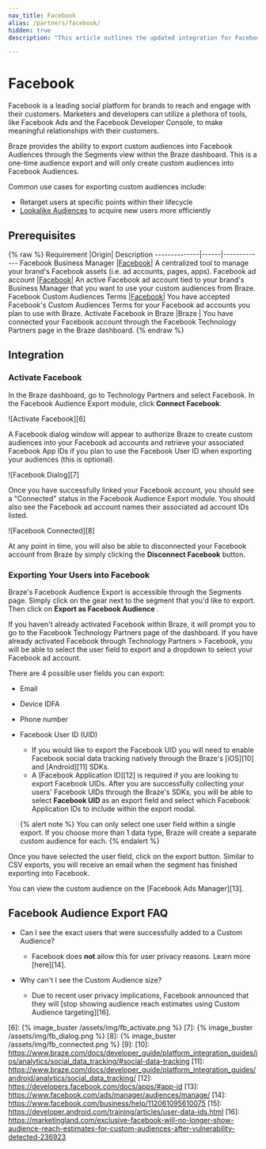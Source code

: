 ```yaml
---
nav_title: Facebook
alias: /partners/facebook/
hidden: true
description: "This article outlines the updated integration for Facebook Audience Exports through Segments."

---
```


# Facebook

Facebook is a leading social platform for brands to reach and engage with their customers. Marketers and developers can utilize a plethora of tools, like Facebook Ads and the Facebook Developer Console, to make meaningful relationships with their customers.

Braze provides the ability to export custom audiences into Facebook Audiences through the Segments view within the Braze dashboard. This is a one-time audience export and will only create custom audiences into Facebook Audiences.

Common use cases for exporting custom audiences include:
- Retarget users at specific points within their lifecycle
- [Lookalike Audiences][4] to acquire new users more efficiently

## Prerequisites

{% raw %}
Requirement   |Origin| Description
--------------|------|-------------
Facebook Business Manager    |[Facebook][1]| A centralized tool to manage your brand's Facebook assets (i.e. ad accounts, pages, apps).
Facebook ad account    |[Facebook][2]| An active Facebook ad account tied to your brand's Business Manager that you want to use your custom audiences from Braze.
Facebook Custom Audiences Terms    |[Facebook][3]| You have accepted Facebook's Custom Audiences Terms for your Facebook ad accounts you plan to use with Braze.
Activate Facebook in Braze    |Braze | You have connected your Facebook account through the Facebook Technology Partners page in the Braze dashboard.
{% endraw %}

## Integration

### Activate Facebook

In the Braze dashboard, go to Technology Partners and select Facebook. In the Facebook Audience Export module, click <b>Connect Facebook</b>.

![Activate Facebook][6]

A Facebook dialog window will appear to authorize Braze to create custom audiences into your Facebook ad accounts and retrieve your associated Facebook App IDs if you plan to use the Facebook User ID when exporting your audiences (this is optional).

![Facebook Dialog][7]

Once you have successfully linked your Facebook account, you should see a "Connected" status in the Facebook Audience Export module. You should also see the Facebook ad account names their associated ad account IDs listed.

![Facebook Connected][8]

At any point in time, you will also be able to disconnected your Facebook account from Braze by simply clicking the <b>Disconnect Facebook</b> button.

### Exporting Your Users into Facebook

Braze's Facebook Audience Export is accessible through the Segments page. Simply click on the gear next to the segment that you'd like to export. Then click on <b> Export as Facebook Audience </b>.

If you haven't already activated Facebook within Braze, it will prompt you to go to the Facebook Technology Partners page of the dashboard. If you have already activated Facebook through Technology Partners > Facebook, you will be able to select the user field to export and a dropdown to select your Facebook ad account.

There are 4 possible user fields you can export:  

- Email
- Device IDFA
- Phone number
- Facebook User ID (UID)
  - If you would like to export the Facebook UID you will need to enable Facebook social data tracking natively through the  Braze's [iOS][10] and [Android][11] SDKs.
  - A [Facebook Application ID][12] is required if you are looking to export Facebook UIDs. After you are successfully collecting your users' Facebook UIDs through the Braze's SDKs, you will be able to select <b> Facebook UID </b> as an export field and select which Facebook Application IDs to include within the export modal.

  {% alert note %}
You can only select one user field within a single export. If you choose more than 1 data type, Braze will create a separate custom audience for each.
  {% endalert %}

Once you have selected the user field, click on the export button. Similar to CSV exports, you will receive an email when the segment has finished exporting into Facebook.

You can view the custom audience on the [Facebook Ads Manager][13].

## Facebook Audience Export FAQ

- Can I see the exact users that were successfully added to a Custom Audience?
  - Facebook does **not** allow this for user privacy reasons. Learn more [here][14].

- Why can't I see the Custom Audience size?
  - Due to recent user privacy implications, Facebook announced that they will [stop showing audience reach estimates using Custom Audience targeting][16].


[1]: https://www.facebook.com/business/help/113163272211510?id=180505742745347
[2]: https://www.facebook.com/business/help/910137316041095?id=420299598837059
[3]: https://www.facebook.com/ads/manage/customaudiences/tos.php
[4]: https://www.facebook.com/business/help/164749007013531?id=401668390442328
[5]: https://developers.facebook.com/docs/marketing-apis
[6]: {% image_buster /assets/img/fb_activate.png %}
[7]: {% image_buster /assets/img/fb_dialog.png %}
[8]: {% image_buster /assets/img/fb_connected.png %}
[9]:
[10]: https://www.braze.com/docs/developer_guide/platform_integration_guides/ios/analytics/social_data_tracking/#social-data-tracking
[11]: https://www.braze.com/docs/developer_guide/platform_integration_guides/android/analytics/social_data_tracking/
[12]: https://developers.facebook.com/docs/apps/#app-id
[13]: https://www.facebook.com/ads/manager/audiences/manage/
[14]: https://www.facebook.com/business/help/112061095610075
[15]: https://developer.android.com/training/articles/user-data-ids.html
[16]: https://marketingland.com/exclusive-facebook-will-no-longer-show-audience-reach-estimates-for-custom-audiences-after-vulnerability-detected-236923
